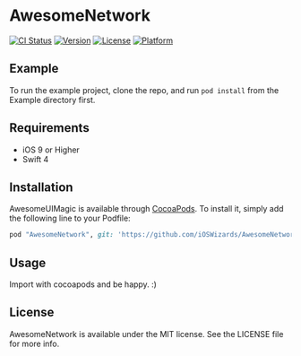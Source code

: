 # AwesomeNetwork

[![CI Status](http://img.shields.io/travis/evandro@itsdayoff.com/AwesomeNetwork.svg?style=flat)](https://travis-ci.org/evandro@itsdayoff.com/AwesomeNetwork)
[![Version](https://img.shields.io/cocoapods/v/AwesomeNetwork.svg?style=flat)](http://cocoapods.org/pods/AwesomeNetwork)
[![License](https://img.shields.io/cocoapods/l/AwesomeNetwork.svg?style=flat)](http://cocoapods.org/pods/AwesomeNetwork)
[![Platform](https://img.shields.io/cocoapods/p/AwesomeNetwork.svg?style=flat)](http://cocoapods.org/pods/AwesomeNetwork)

## Example

To run the example project, clone the repo, and run `pod install` from the Example directory first.

## Requirements

- iOS 9 or Higher
- Swift 4

## Installation

AwesomeUIMagic is available through [CocoaPods](http://cocoapods.org). To install
it, simply add the following line to your Podfile:

```ruby
pod "AwesomeNetwork", git: 'https://github.com/iOSWizards/AwesomeNetwork', tag: '0.1.2'
```
## Usage

Import with cocoapods and be happy. :)

## License

AwesomeNetwork is available under the MIT license. See the LICENSE file for more info.
